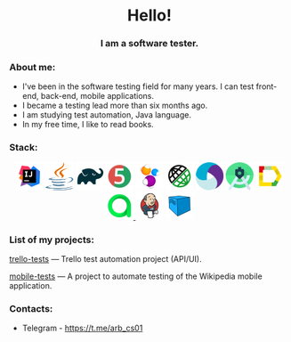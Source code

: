 <div style="text-align: center;">
    <h1>Hello!</h1>
    <h3>I am a software tester.</h3>
</div>

### About me:
- I've been in the software testing field for many years. I can test front-end, back-end, mobile applications.
- I became a testing lead more than six months ago.
- I am studying test automation, Java language.
- In my free time, I like to read books.
### Stack:

<p style="text-align: center;">
<a href="https://www.jetbrains.com/idea/"> <img src="media/images/logos/idea.svg" height="50" width="50" alt="IDEA logo."/></a>
<a href="https://www.java.com/"> <img src="media/images/logos/java.svg" height="50" width="50" alt="Java programming language logo."/></a>
<a href="https://gradle.org/"> <img src="media/images/logos/gradle.svg" height="50" width="50" alt="Gradle logo."/></a>
<a href="https://junit.org/junit5/"> <img src="media/images/logos/jUnit.svg" height="50" width="50" alt="jUnit5 logo."/></a>
<a href="https://selenide.org/"> <img src="media/images/logos/selenide.svg" height="50" width="50" alt="Selenide logo."/></a>
<a href="https://rest-assured.io/"> <img src="media/images/logos/restAssured.svg" width="50" height="50" alt="Rest-Assured logo."/></a>
<a href="https://appium.io/docs/en/latest/"> <img src="media/images/logos/appium.svg" width="50" height="50" alt="Appium logo."/></a>
<a href="https://developer.android.com/studio"> <img src="media/images/logos/androidStudio.svg" width="50" height="50" alt="Android studio logo."/></a>
<a href="https://allurereport.org/"> <img src="media/images/logos/allure.svg" height="50" width="50" alt="Allure report logo."/></a>
<a href="https://qameta.io/"> <img src="media/images/logos/allureTestOps.svg" height="50" width="50" alt="Allure TestOps logo.">
<a href="https://www.jenkins.io/"> <img src="media/images/logos/jenkins.svg" height="50" width="50" alt="Jenkins logo."/></a>
<a href="https://aerokube.com/selenoid/"> <img src="media/images/logos/selenoid.svg" height="50" width="50" alt="Selenoid logo."></a>
</p>

### List of my projects:

[trello-tests](https://github.com/arb-cs/trello-tests) — Trello test automation project (API/UI).

[mobile-tests](https://github.com/arb-cs/mobile-tests/tree/diploma-wikipedia) — A project to automate testing of the Wikipedia mobile application.

### Contacts:

+  Telegram - https://t.me/arb_cs01
